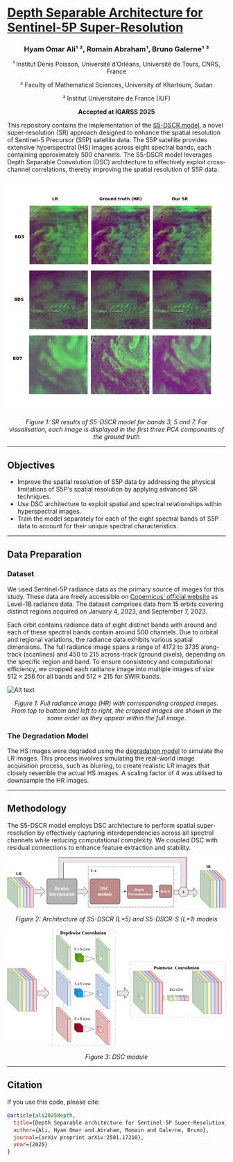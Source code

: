 # [Depth Separable Architecture for Sentinel-5P Super-Resolution](https://arxiv.org/abs/2501.17210)




<h3 align="center">Hyam Omar Ali¹ ², Romain Abraham¹, Bruno Galerne¹ ³</h3>

<p align="center">¹ Institut Denis Poisson, Université d’Orléans, Université de Tours, CNRS, France</p>  
<p align="center">² Faculty of Mathematical Sciences, University of Khartoum, Sudan</p>  
<p align="center">³ Institut Universitaire de France (IUF)</p>

<p align="center"><strong>Accepted at IGARSS 2025</strong></p>


This repository contains the implementation of the [S5-DSCR model](https://arxiv.org/abs/2501.17210), a novel super-resolution (SR) approach designed to enhance the spatial resolution of Sentinel-5 Precursor (S5P) satellite data. The S5P satellite provides extensive hyperspectral (HS) images across eight spectral bands, each containing approximately 500 channels. The S5-DSCR model leverages Depth Separable Convolution (DSC) architecture to effectively exploit cross-channel correlations, thereby improving the spatial resolution of S5P data. 


![Alt text](images/SR_results.png)
<p align="center"><em>Figure 1: SR results of S5-DSCR model for bands 3, 5 and 7. For visualisation, each image is displayed in the first three PCA components of the ground truth</em></p>

---

## Objectives

- Improve the spatial resolution of S5P data by addressing the physical limitations of S5P's spatial resolution by applying advanced SR techniques.
- Use DSC architecture to exploit spatial and spectral relationships within hyperspectral images.
- Train the model separately for each of the eight spectral bands of S5P data to account for their unique spectral characteristics.

---

## Data Preparation 

### Dataset 

We used Sentinel-5P radiance data as the primary source of images for this study. These data are freely accessible on [Copernicus’ official website](https://dataspace.copernicus.eu/) as Level-1B radiance data. The dataset comprises data from $15$ orbits covering distinct regions acquired on January 4, 2023, and September 7, 2023. 

Each orbit contains radiance data of eight distinct bands with around and each of these spectral bands contain around 500 channels. Due to orbital and regional variations, the radiance data exhibits various spatial dimensions. The full radiance image spans a range of $4172$ to $3735$ along-track (scanlines) and $450$ to $215$  across-track (ground pixels), depending on the specific region and band. To ensure consistency and computational efficiency,  we cropped each radiance image into multiple images of size $512\times256$ for all bands and $512\times215$ for SWIR bands.

![Alt text](images/Image_split.png)
<p align="center"><em>Figure 1: Full radiance image (HR) with corresponding cropped images. From top to bottom and left to right, the cropped images are shown in the same order as they appear within the full image.</em></p>

### The Degradation Model

The HS images were degraded using the [degradation model](https://github.com/alcarbone/S5P_SISR_Toolbox/blob/main/) to simulate the LR images. This process involves simulating the real-world image acquisition process, such as blurring, to create realistic LR images that closely resemble the actual HS images. A scaling factor of $4$ was utilised to downsample the HR images.

---

## Methodology

The S5-DSCR model employs DSC architecture to perform spatial super-resolution by effectively capturing interdependencies across all spectral channels while reducing computational complexity. We coupled DSC with residual connections to enhance feature extraction and stability.




![Alt text](images/architecture.png)
<p align="center"><em>Figure 2: Architecture of S5-DSCR (L=5) and S5-DSCR-S (L=1) models</em></p>



![Alt text](images/DSC.png)
<p align="center"><em>Figure 3: DSC module</em></p>


---

## Citation

If you use this code, please cite:

```bibtex
@article{ali2025depth,
  title={Depth Separable architecture for Sentinel-5P Super-Resolution},
  author={Ali, Hyam Omar and Abraham, Romain and Galerne, Bruno},
  journal={arXiv preprint arXiv:2501.17210},
  year={2025}
}

